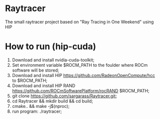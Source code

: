 # Raytracer
The small raytracer project based on "Ray Tracing in One Weekend" using HIP

# How to run (hip-cuda)
1. Download and install nvidia-cuda-toolkit;
2. Set environment variable $ROCM_PATH to the foulder where ROCm software will be stored;
3. Download and install HIP https://github.com/RadeonOpenCompute/hcc to $ROCM_PATH;
4. Download and install HIP RAND https://github.com/ROCmSoftwarePlatform/rocRAND $ROCM_PATH;
5. git clone https://github.com/sargarass/Raytracer.git;
6. cd Raytracer && mkdir build && cd build;
7. cmake.. && make -j$(nproc);
8. run program: ./raytracer;
